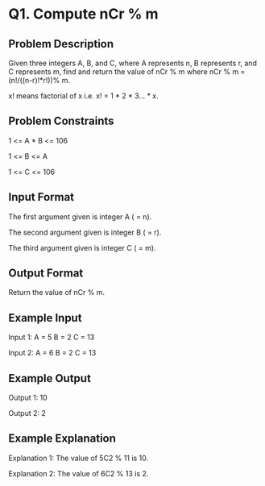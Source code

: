 # Q1. Compute nCr % m
## Problem Description
Given three integers A, B, and C, where A represents n, B represents r, and C represents m, find and return the value of nCr % m where nCr % m = (n!/((n-r)!*r!))% m.

x! means factorial of x i.e. x! = 1 * 2 * 3... * x.

## Problem Constraints
1 <= A * B <= 106

1 <= B <= A

1 <= C <= 106

## Input Format
The first argument given is integer A ( = n).

The second argument given is integer B ( = r).

The third argument given is integer C ( = m).

## Output Format
Return the value of nCr % m.

## Example Input
Input 1:
 A = 5
 B = 2
 C = 13

Input 2:
 A = 6
 B = 2
 C = 13

## Example Output
Output 1:
 10

Output 2:
 2

## Example Explanation
Explanation 1:
 The value of 5C2 % 11 is 10.

Explanation 2:
 The value of 6C2 % 13 is 2.
